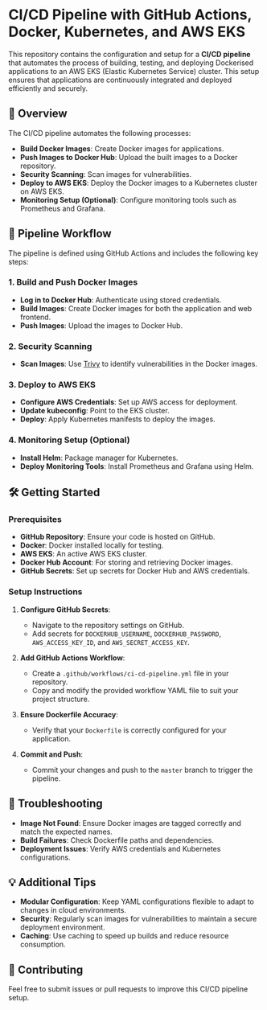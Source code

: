 # CI/CD Pipeline with GitHub Actions, Docker, Kubernetes, and AWS EKS

This repository contains the configuration and setup for a **CI/CD pipeline** that automates the process of building, testing, and deploying Dockerised applications to an AWS EKS (Elastic Kubernetes Service) cluster. This setup ensures that applications are continuously integrated and deployed efficiently and securely.

## 🚀 Overview

The CI/CD pipeline automates the following processes:

- **Build Docker Images**: Create Docker images for applications.
- **Push Images to Docker Hub**: Upload the built images to a Docker repository.
- **Security Scanning**: Scan images for vulnerabilities.
- **Deploy to AWS EKS**: Deploy the Docker images to a Kubernetes cluster on AWS EKS.
- **Monitoring Setup (Optional)**: Configure monitoring tools such as Prometheus and Grafana.

## 🔄 Pipeline Workflow

The pipeline is defined using GitHub Actions and includes the following key steps:

### 1. Build and Push Docker Images

- **Log in to Docker Hub**: Authenticate using stored credentials.
- **Build Images**: Create Docker images for both the application and web frontend.
- **Push Images**: Upload the images to Docker Hub.

### 2. Security Scanning

- **Scan Images**: Use [Trivy](https://github.com/aquasecurity/trivy) to identify vulnerabilities in the Docker images.

### 3. Deploy to AWS EKS

- **Configure AWS Credentials**: Set up AWS access for deployment.
- **Update kubeconfig**: Point to the EKS cluster.
- **Deploy**: Apply Kubernetes manifests to deploy the images.

### 4. Monitoring Setup (Optional)

- **Install Helm**: Package manager for Kubernetes.
- **Deploy Monitoring Tools**: Install Prometheus and Grafana using Helm.

## 🛠️ Getting Started

### Prerequisites

- **GitHub Repository**: Ensure your code is hosted on GitHub.
- **Docker**: Docker installed locally for testing.
- **AWS EKS**: An active AWS EKS cluster.
- **Docker Hub Account**: For storing and retrieving Docker images.
- **GitHub Secrets**: Set up secrets for Docker Hub and AWS credentials.

### Setup Instructions

1. **Configure GitHub Secrets**:
   - Navigate to the repository settings on GitHub.
   - Add secrets for `DOCKERHUB_USERNAME`, `DOCKERHUB_PASSWORD`, `AWS_ACCESS_KEY_ID`, and `AWS_SECRET_ACCESS_KEY`.

2. **Add GitHub Actions Workflow**:
   - Create a `.github/workflows/ci-cd-pipeline.yml` file in your repository.
   - Copy and modify the provided workflow YAML file to suit your project structure.

3. **Ensure Dockerfile Accuracy**:
   - Verify that your `Dockerfile` is correctly configured for your application.

4. **Commit and Push**:
   - Commit your changes and push to the `master` branch to trigger the pipeline.

## 🐞 Troubleshooting

- **Image Not Found**: Ensure Docker images are tagged correctly and match the expected names.
- **Build Failures**: Check Dockerfile paths and dependencies.
- **Deployment Issues**: Verify AWS credentials and Kubernetes configurations.

## 💡 Additional Tips

- **Modular Configuration**: Keep YAML configurations flexible to adapt to changes in cloud environments.
- **Security**: Regularly scan images for vulnerabilities to maintain a secure deployment environment.
- **Caching**: Use caching to speed up builds and reduce resource consumption.

## 🤝 Contributing

Feel free to submit issues or pull requests to improve this CI/CD pipeline setup.

